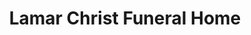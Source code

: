 ---
title: "Lamar Christ Funeral Home"
url: /tamaqua/lamar-christ-funeral-home/
shop: funeral directors
---